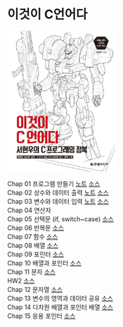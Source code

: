 <h1>이것이 C언어다</h1>

<p>
  <kbd><img src="./md/cover.jpg" width="250px"></kbd>
</p>

<p>
  Chap 01 프로그램 만들기 <a href="./md/chap-01/chap-01.md">노트</a> <a href="./src/chap-01">소스</a><br>
  Chap 02 상수와 데이터 출력 <a href="./md/chap-02/chap-02.md">노트</a> <a href="./src/chap-02">소스</a><br>
  Chap 03 변수와 데이터 입력 <a href="./md/chap-03/chap-03.md">노트</a> <a href="./src/chap-03">소스</a><br>
  Chap 04 연산자<br>
  Chap 05 선택문 (if, switch~case) <a href="./src/chap-05">소스</a><br>
  Chap 06 반복문 <a href="./src/chap-06">소스</a><br>
  Chap 07 함수 <a href="./src/chap-07">소스</a><br>
  Chap 08 배열 <a href="./src/chap-08">소스</a><br>
  Chap 09 포인터 <a href="./src/chap-09">소스</a><br>
  Chap 10 배열과 포인터 <a href="./src/chap-10">소스</a><br>
  Chap 11 문자 <a href="./src/chap-11">소스</a><br>
  HW2 <a href="./src/HW2">소스</a><br>
  Chap 12 문자열 <a href="./src/chap-12">소스</a><br>
  Chap 13 변수의 영역과 데이터 공유 <a href="./src/chap-13">소스</a><br>
  Chap 14 다차원 배열과 포인터 배열 <a href="./src/chap-14">소스</a><br>
  Chap 15 응용 포인터 <a href="./src/chap-15">소스</a><br>
</p>
